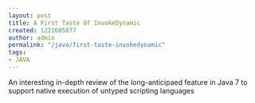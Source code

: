```yaml
---
layout: post
title: A First Taste Of InvokeDynamic
created: 1221605877
author: admin
permalink: "/java/first-taste-invokedynamic"
tags:
- JAVA
---
```

<p>An interesting in-depth review of the long-anticipaed feature in Java 7 to support native execution of untyped scripting languages</p>
